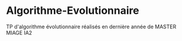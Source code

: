 # Algorithme-Evolutionnaire
TP d'algorithme évolutionnaire réalisés en dernière année de MASTER MIAGE IA2
